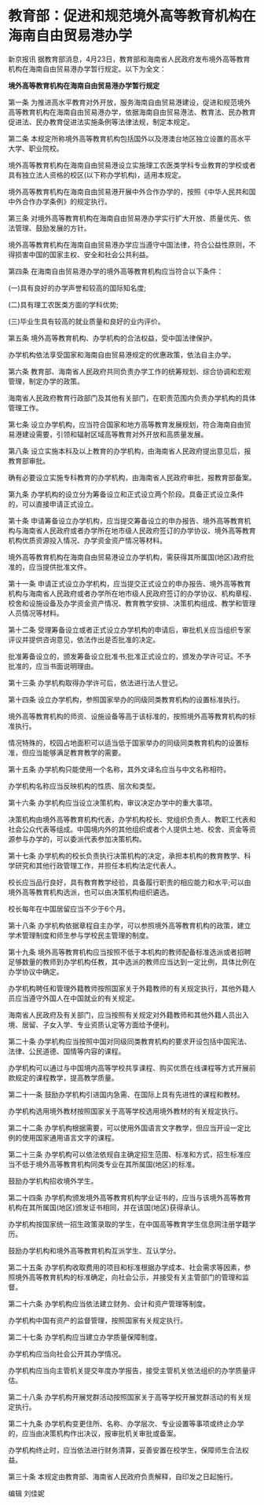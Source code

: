 # 教育部：促进和规范境外高等教育机构在海南自由贸易港办学

新京报讯 据教育部消息，4月23日，教育部和海南省人民政府发布境外高等教育机构在海南自由贸易港办学暂行规定。以下为全文：

**境外高等教育机构在海南自由贸易港办学暂行规定**

第一条
为推进高水平教育对外开放，服务海南自由贸易港建设，促进和规范境外高等教育机构在海南自由贸易港办学，依据海南自由贸易港法、教育法、民办教育促进法、民办教育促进法实施条例等法律法规，制定本规定。

第二条 本规定所称境外高等教育机构包括国外以及港澳台地区独立设置的高水平大学、职业院校。

境外高等教育机构在海南自由贸易港设立实施理工农医类学科专业教育的学校或者具有独立法人资格的校区(以下称办学机构)，适用本规定。

境外高等教育机构在海南自由贸易港开展中外合作办学的，按照《中华人民共和国中外合作办学条例》的规定执行。

第三条 对境外高等教育机构在海南自由贸易港办学实行扩大开放、质量优先、依法管理、鼓励发展的方针。

境外高等教育机构在海南自由贸易港办学应当遵守中国法律，符合公益性原则，不得损害中国的国家主权、安全和社会公共利益。

第四条 在海南自由贸易港办学的境外高等教育机构应当符合以下条件：

(一)具有良好的办学声誉和较高的国际知名度;

(二)具有理工农医类方面的学科优势;

(三)毕业生具有较高的就业质量和良好的业内评价。

第五条 境外高等教育机构、办学机构的合法权益，受中国法律保护。

办学机构依法享受国家和海南自由贸易港规定的优惠政策，依法自主办学。

第六条 教育部、海南省人民政府共同负责办学工作的统筹规划、综合协调和宏观管理，制定办学的政策。

海南省人民政府教育行政部门及其他有关部门，在职责范围内负责办学机构的具体管理工作。

第七条 设立办学机构，应当符合国家和地方高等教育发展规划，符合海南自由贸易港建设需要，引领和辐射区域高等教育对外开放和高质量发展。

第八条 设立实施本科及以上教育的办学机构，由海南省人民政府提出意见后，报教育部审批。

确有必要设立实施专科教育的办学机构，由海南省人民政府审批，报教育部备案。

第九条 办学机构的设立分为筹备设立和正式设立两个阶段。具备正式设立条件的，可以直接申请正式设立。

第十条
申请筹备设立办学机构，应当提交筹备设立的申办报告、境外高等教育机构与海南省人民政府或者办学所在地市级人民政府签订的办学协议、境外高等教育机构优质资源投入情况、办学资金资产情况等材料。

境外高等教育机构在海南自由贸易港设立办学机构，需获得其所属国(地区)政府批准的，应当提供批准文件。

第十一条
申请正式设立办学机构，应当提交正式设立的申办报告、境外高等教育机构与海南省人民政府或者办学所在地市级人民政府签订的办学协议、机构章程、校舍和设施设备及办学资金资产情况、教育教学安排、决策机构组成、教学和管理人员情况等材料。

第十二条 受理筹备设立或者正式设立办学机构的申请后，审批机关应当组织专家评议并提供咨询意见，依法作出是否批准的决定。

批准筹备设立的，颁发筹备设立批准书;批准正式设立的，颁发办学许可证。不予批准的，应当书面说明理由。

第十三条 办学机构取得办学许可后，依法进行法人登记。

第十四条 设立办学机构，参照国家举办的同级同类教育机构的设置标准执行。

境外高等教育机构的师资、设施设备等高于该标准的，按照境外高等教育机构的标准执行。

情况特殊的，校园占地面积可以适当低于国家举办的同级同类教育机构的设置标准，但应当能够满足教育教学的需要。

第十五条 办学机构只能使用一个名称，其外文译名应当与中文名称相符。

办学机构名称应当反映机构的性质、层次和类型。

第十六条 办学机构应当设立决策机构，审议决定办学中的重大事项。

决策机构由境外高等教育机构代表，办学机构校长、党组织负责人、教职工代表和社会公众代表等组成。中国境内外的其他组织或者个人提供土地、校舍、资金等资源参与办学的，可以委派代表参加决策机构。

第十七条 办学机构的校长负责执行决策机构的决定，承担本机构的教育教学、科学研究和其他行政管理工作，并担任本机构法定代表人。

校长应当品行良好，具有教育教学经验，具备履行职责的相应能力和水平;可以由境外高等教育机构选派，也可以由决策机构组织遴选。

校长每年在中国居留应当不少于6个月。

第十八条 办学机构依据章程自主办学，可以参照境外高等教育机构的政策，建立学术管理制度和师生参与学校民主管理的制度。

第十九条
境外高等教育机构应当按照不低于本机构的教师配备标准选派或者招聘足够数量的教师到办学机构任教，其中选派的教师应当达到一定比例，具体比例在办学协议中确定。

办学机构聘任和管理外籍教师按照国家关于外籍教师的有关规定执行，其他外籍人员应当遵守外国人在中国就业的有关规定。

海南省人民政府及有关部门，应当按照有关规定对外籍教师和其他外籍人员出入境、居留、子女入学、专业资质认定等方面给予便利。

第二十条 办学机构应当按照中国对同级同类教育机构的要求开设包括中国宪法、法律、公民道德、国情等内容的课程。

办学机构可以通过与中国境内高等学校共享课程、购买优质在线课程等方式开展前款规定的课程教学，提高教学质量。

第二十一条 鼓励办学机构引进国内急需、在国际上具有先进性的课程和教材。

办学机构选用境外教材按照国家关于高等学校选用境外教材的有关规定执行。

第二十二条 办学机构根据需要，可以使用外国语言文字教学，但应当开设一定比例的使用国家通用语言文字的课程。

第二十三条 办学机构可以依法依规自主确定招生范围、标准和方式，招生标准应当不低于境外高等教育机构同类专业在其所属国(地区)的标准。

鼓励办学机构招收境外学生。

第二十四条 办学机构颁发境外高等教育机构学业证书的，应当与该境外高等教育机构在其所属国(地区)颁发证书相同，并在该国(地区)获得承认。

办学机构按国家统一招生政策录取的学生，在中国高等教育学生信息网注册学籍学历。

鼓励办学机构和境外高等教育机构互派学生、互认学分。

第二十五条 办学机构收取费用的项目和标准根据办学成本、社会需求等因素，参照境外高等教育机构的标准确定，向社会公示，并接受有关主管部门的管理和监督。

第二十六条 办学机构应当依法建立财务、会计和资产管理等制度。

办学机构中国有资产的监督管理，按照国家有关规定执行。

第二十七条 办学机构应当建立办学质量保障制度。

办学机构应当向社会公开其办学情况。

办学机构应当向主管机关提交年度办学报告，接受主管机关依法组织的办学质量评估。

第二十八条 办学机构开展党群活动按照国家关于高等学校开展党群活动的有关规定执行。

第二十九条 办学机构变更住所、名称、办学层次、专业设置等事项或终止办学的，应当由决策机构作出决议，报审批机关审批或备案。

办学机构终止时，应当依法进行财务清算，妥善安置在校学生，保障师生合法权益。

第三十条 本规定由教育部、海南省人民政府负责解释，自印发之日起施行。

编辑 刘佳妮

